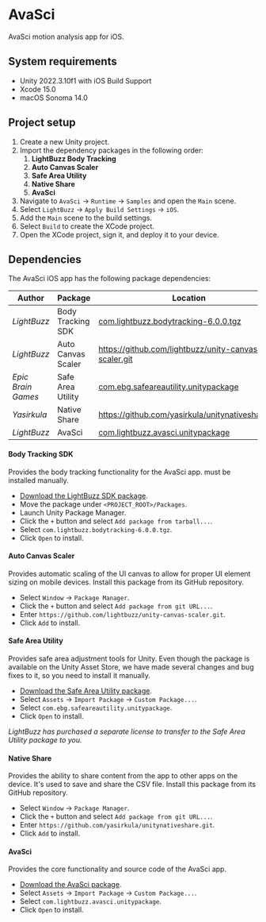 # AvaSci

AvaSci motion analysis app for iOS.

## System requirements

- Unity 2022.3.10f1 with iOS Build Support
- Xcode 15.0
- macOS Sonoma 14.0

## Project setup

1. Create a new Unity project.
1. Import the dependency packages in the following order:
    1. **LightBuzz Body Tracking**
    1. **Auto Canvas Scaler**
    1. **Safe Area Utility**
    1. **Native Share**
    1. **AvaSci**
1. Navigate to `AvaSci` &rarr; `Runtime` &rarr; `Samples` and open the `Main` scene.
1. Select `LightBuzz` &rarr; `Apply Build Settings` &rarr; `iOS`.
1. Add the `Main` scene to the build settings.
1. Select `Build` to create the XCode project.
1. Open the XCode project, sign it, and deploy it to your device.

## Dependencies

The AvaSci iOS app has the following package dependencies:

| Author | Package | Location |
| ------ | ------- | -------- |
| _LightBuzz_ | Body Tracking SDK | [com.lightbuzz.bodytracking-6.0.0.tgz](https://drive.google.com/file/d/1NjTGUuLPUn1mXxJ9fVMmOBLFsd95ZMFY/view?usp=drive_link) |
| _LightBuzz_ | Auto Canvas Scaler | https://github.com/lightbuzz/unity-canvas-scaler.git |
| _Epic Brain Games_ | Safe Area Utility | [com.ebg.safeareautility.unitypackage](https://drive.google.com/file/d/1Y4dn5ZyQsUK8stOYNTiR1o6J_tS2xKfu/view?usp=drive_link) |
| _Yasirkula_ | Native Share | https://github.com/yasirkula/unitynativeshare.git |
| _LightBuzz_ | AvaSci | [com.lightbuzz.avasci.unitypackage](https://drive.google.com/file/d/1ixPOPRaVNu8LovwZNXLlHlmYe38uSOFV/view?usp=drive_link) |

#### Body Tracking SDK

Provides the body tracking functionality for the AvaSci app. must be installed manually.

- [Download the LightBuzz SDK package](https://drive.google.com/file/d/1NjTGUuLPUn1mXxJ9fVMmOBLFsd95ZMFY/view?usp=drive_link).
- Move the package under `<PROJECT_ROOT>/Packages`.
- Launch Unity Package Manager.
- Click the `+` button and select `Add package from tarball...`.
- Select `com.lightbuzz.bodytracking-6.0.0.tgz`.
- Click `Open` to install.

#### Auto Canvas Scaler

Provides automatic scaling of the UI canvas to allow for proper UI element sizing on mobile devices. Install this package from its GitHub repository.

- Select `Window` &rarr; `Package Manager`.
- Click the `+` button and select `Add package from git URL...`.
- Enter `https://github.com/lightbuzz/unity-canvas-scaler.git`.
- Click `Add` to install.

#### Safe Area Utility

Provides safe area adjustment tools for Unity. Even though the package is available on the Unity Asset Store, we have made several changes and bug fixes to it, so you need to install it manually.

- [Download the Safe Area Utility package](https://drive.google.com/file/d/1Y4dn5ZyQsUK8stOYNTiR1o6J_tS2xKfu/view?usp=drive_link).
- Select `Assets` &rarr; `Import Package` &rarr; `Custom Package...`.
- Select `com.ebg.safeareautility.unitypackage`.
- Click `Open` to install.

_LightBuzz has purchased a separate license to transfer to the Safe Area Utility package to you._

#### Native Share

Provides the ability to share content from the app to other apps on the device. It's used to save and share the CSV file. Install this package from its GitHub repository.

- Select `Window` &rarr; `Package Manager`.
- Click the `+` button and select `Add package from git URL...`.
- Enter `https://github.com/yasirkula/unitynativeshare.git`.
- Click `Add` to install.

#### AvaSci

Provides the core functionality and source code of the AvaSci app.

- [Download the AvaSci package](https://drive.google.com/file/d/1ixPOPRaVNu8LovwZNXLlHlmYe38uSOFV/view?usp=drive_link).
- Select `Assets` &rarr; `Import Package` &rarr; `Custom Package...`.
- Select `com.lightbuzz.avasci.unitypackage`.
- Click `Open` to install.